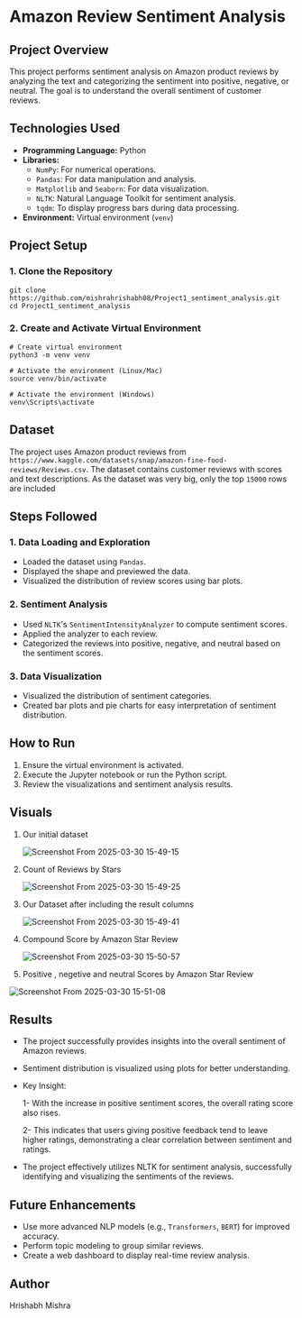 # Amazon Review Sentiment Analysis

## Project Overview
This project performs sentiment analysis on Amazon product reviews by analyzing the text and categorizing the sentiment into positive, negative, or neutral. The goal is to understand the overall sentiment of customer reviews.

## Technologies Used
- **Programming Language:** Python
- **Libraries:**
  - `NumPy`: For numerical operations.
  - `Pandas`: For data manipulation and analysis.
  - `Matplotlib` and `Seaborn`: For data visualization.
  - `NLTK`: Natural Language Toolkit for sentiment analysis.
  - `tqdm`: To display progress bars during data processing.
- **Environment:** Virtual environment (`venv`)

## Project Setup
### 1. Clone the Repository
```
git clone https://github.com/mishrahrishabh08/Project1_sentiment_analysis.git
cd Project1_sentiment_analysis
```

### 2. Create and Activate Virtual Environment
```
# Create virtual environment
python3 -m venv venv

# Activate the environment (Linux/Mac)
source venv/bin/activate

# Activate the environment (Windows)
venv\Scripts\activate
```

## Dataset
The project uses Amazon product reviews from `https://www.kaggle.com/datasets/snap/amazon-fine-food-reviews/Reviews.csv`. The dataset contains customer reviews with scores and text descriptions.
As the dataset was very big, only the top `15000` rows are included

## Steps Followed
### 1. **Data Loading and Exploration**
- Loaded the dataset using `Pandas`.
- Displayed the shape and previewed the data.
- Visualized the distribution of review scores using bar plots.

### 2. **Sentiment Analysis**
- Used `NLTK`'s `SentimentIntensityAnalyzer` to compute sentiment scores.
- Applied the analyzer to each review.
- Categorized the reviews into positive, negative, and neutral based on the sentiment scores.

### 3. **Data Visualization**
- Visualized the distribution of sentiment categories.
- Created bar plots and pie charts for easy interpretation of sentiment distribution.

## How to Run
1. Ensure the virtual environment is activated.
2. Execute the Jupyter notebook or run the Python script.
3. Review the visualizations and sentiment analysis results.

## Visuals
1. Our initial dataset

   ![Screenshot From 2025-03-30 15-49-15](https://github.com/user-attachments/assets/f9ea56f9-e9c0-4818-a9dc-f927b6eae6fc)
   
3. Count of Reviews by Stars

    ![Screenshot From 2025-03-30 15-49-25](https://github.com/user-attachments/assets/a9c2859f-8f20-4381-b05d-e186941fbbbd)
   
6. Our Dataset after including the result columns

   ![Screenshot From 2025-03-30 15-49-41](https://github.com/user-attachments/assets/bbf99a9f-8c84-4003-8eaa-4cf2e1d7679d)
   
8. Compound Score by Amazon Star Review

   ![Screenshot From 2025-03-30 15-50-57](https://github.com/user-attachments/assets/5cf6aec2-8d6c-43d4-9f25-3ca2b5de3f62)
   
9. Positive , negetive and neutral Scores by Amazon Star Review

  ![Screenshot From 2025-03-30 15-51-08](https://github.com/user-attachments/assets/f8da3478-b06e-45a6-8eea-6d31dc184f18)

## Results
- The project successfully provides insights into the overall sentiment of Amazon reviews.

- Sentiment distribution is visualized using plots for better understanding.

- Key Insight:

   1- With the increase in positive sentiment scores, the overall rating score also rises.

   2- This indicates that users giving positive feedback tend to leave higher ratings, demonstrating a clear correlation between sentiment and ratings.

- The project effectively utilizes NLTK for sentiment analysis, successfully identifying and visualizing the sentiments of the reviews.

## Future Enhancements
- Use more advanced NLP models (e.g., `Transformers`, `BERT`) for improved accuracy.
- Perform topic modeling to group similar reviews.
- Create a web dashboard to display real-time review analysis.

## Author
Hrishabh Mishra

